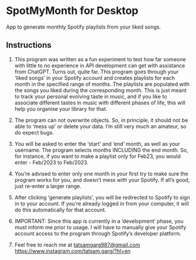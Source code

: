 # SpotMyMonth for Desktop
App to generate monthly Spotify playlists from your liked songs.

## Instructions

1. This program was written as a fun experiment to test how far someone with little to no experience in API development can get with assistance from ChatGPT. Turns out, quite far. This program goes through your ‘liked songs’ in your Spotify account and creates playlists for each month in the specified range of months. The playlists are populated with the songs you liked during the corresponding month. This is just meant to track your personal evolving taste in music, and if you like to associate different tastes in music with different phases of life, this will help you organise your library for that.

2. The program can not overwrite objects. So, in principle, it should not be able to ‘mess up’ or delete your data. I’m still very much an amateur, so do expect bugs. 

3. You will be asked to enter the ‘start’ and ‘end’ month, as well as your username. The program selects months INCLUDING the end month. So, for instance, if you want to make a playlist only for Feb23, you would enter - Feb/2023 to Feb/2023. 

4. You’re advised to enter only one month in your first try to make sure the program works for you, and doesn’t mess with your Spotify. If all’s good, just re-enter a larger range.

5. After clicking ‘generate playlists’, you will be redirected to Spotify to sign in to your account. If you’re already logged in from your computer, it will do this automatically for that account. 

6. IMPORTANT: Since this app is currently in a ‘development’ phase, you must inform me prior to usage. I will have to manually give your Spotify account access to the program through Spotify’s developer platform.

7. Feel free to reach me at 
    tatsamgarg987@gmail.com
    https://www.instagram.com/tatsam.garg/?hl=en

